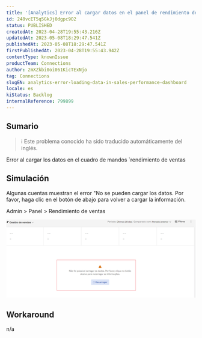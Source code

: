 ```yaml
---
title: '[Analytics] Error al cargar datos en el panel de rendimiento de ventas'
id: 248vcET5q5GkJj0dgpc9O2
status: PUBLISHED
createdAt: 2023-04-28T19:55:43.216Z
updatedAt: 2023-05-08T18:29:47.541Z
publishedAt: 2023-05-08T18:29:47.541Z
firstPublishedAt: 2023-04-28T19:55:43.942Z
contentType: knownIssue
productTeam: Connections
author: 2mXZkbi0oi061KicTExNjo
tag: Connections
slugEN: analytics-error-loading-data-in-sales-performance-dashboard
locale: es
kiStatus: Backlog
internalReference: 799899
---
```


## Sumario

>ℹ️ Este problema conocido ha sido traducido automáticamente del inglés.


Error al cargar los datos en el cuadro de mandos `rendimiento de ventas


##

## Simulación


Algunas cuentas muestran el error "No se pueden cargar los datos. Por favor, haga clic en el botón de abajo para volver a cargar la información.

Admin > Panel > Rendimiento de ventas

 ![](https://raw.githubusercontent.com/vtexdocs/help-center-content/refs/heads/main/docs/es/known-issues/Connections/analytics-error-al-cargar-datos-en-el-panel-de-rendimiento-de-ventas_1.png)


##

## Workaround


n/a



